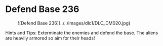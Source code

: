 # Defend Base 236

<figure markdown>
![Defend Base 236](../../images/dlc1/DLC_DM020.jpg)
</figure>

Hints and Tips: Exterminate the enemies and defend the base. The aliens are heavily armored so aim for their heads!
